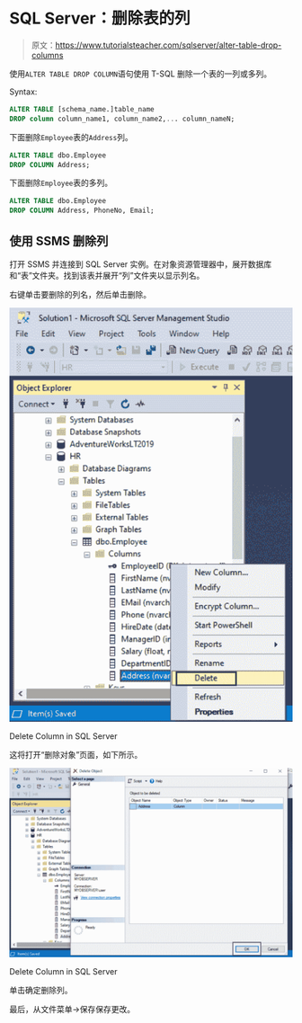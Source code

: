 # SQL Server：删除表的列

> 原文：<https://www.tutorialsteacher.com/sqlserver/alter-table-drop-columns>

使用`ALTER TABLE DROP COLUMN`语句使用 T-SQL 删除一个表的一列或多列。

Syntax:

```sql
ALTER TABLE [schema_name.]table_name 
DROP column column_name1, column_name2,... column_nameN; 
```

下面删除`Employee`表的`Address`列。

```sql
ALTER TABLE dbo.Employee
DROP COLUMN Address; 
```

下面删除`Employee`表的多列。

```sql
ALTER TABLE dbo.Employee
DROP COLUMN Address, PhoneNo, Email; 
```

## 使用 SSMS 删除列

打开 SSMS 并连接到 SQL Server 实例。在对象资源管理器中，展开数据库和“表”文件夹。找到该表并展开“列”文件夹以显示列名。

右键单击要删除的列名，然后单击删除。

![](img/3b65cb5165f136c025ddad4034ff3d40.png)

Delete Column in SQL Server



这将打开“删除对象”页面，如下所示。

![](img/fd538cedd1d76293c8d4dd093cd00492.png)

Delete Column in SQL Server



单击确定删除列。

最后，从文件菜单->保存保存更改。